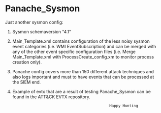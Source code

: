 # Panache_Sysmon

Just another sysmon config:

1. Sysmon schemaversion "4.1"
2. Main_Template.xml contains configuration of the less noisy sysmon event categories (i.e. WMI EventSubscription) and can be merged with any of the other event specific configuration files (i.e. Merge Main_Template.xml with ProcessCreate_config.xm to monitor process creation only).
3. Panache config covers more than 150 different attack techniques and also logs important and must to have events that can be processed at the SIEM end.
4. Example of evtx that are a result of testing Panache_Sysmon can be found in the ATT&CK EVTX repository.

                                                   Happy Hunting
